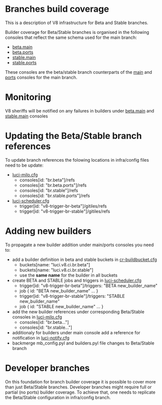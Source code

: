Branches build coverage
======================

This is a description of V8 infrastructure for Beta and Stable branches.

Builder coverage for Beta/Stable branches is organised in the following consoles that reflect the same schema used for the main branch:
 - [beta.main](https://ci.chromium.org/p/v8/g/br.beta/console)
 - [beta.ports](https://ci.chromium.org/p/v8/g/br.beta.ports/console)
 - [stable.main](https://ci.chromium.org/p/v8/g/br.stable/console)
 - [stable.ports](https://ci.chromium.org/p/v8/g/br.stable.ports/console)

These consoles are the beta/stable branch counterparts of the [main](https://ci.chromium.org/p/v8/g/main/console) and [ports](https://ci.chromium.org/p/v8/g/ports/console) consoles for the main branch.


Monitoring
======================

V8 sheriffs will be notified on any failures in builders under [beta.main](https://ci.chromium.org/p/v8/g/br.beta/console) and [stable.main](https://ci.chromium.org/p/v8/g/br.stable/console) consoles

Updating the Beta/Stable branch references
======================

To update branch references the folowing locations in infra/config files need to be update:
 - [luci-milo.cfg](https://chromium.googlesource.com/v8/v8/+/refs/heads/infra/config/luci-milo.cfg)
   - consoles[id: "br.beta"]/refs
   - consoles[id: "br.beta.ports"]/refs
   - consoles[id: "br.stable"]/refs
   - consoles[id: "br.stable.ports"]/refs
 - [luci-scheduler.cfg](https://chromium.googlesource.com/v8/v8/+/refs/heads/infra/config/luci-scheduler.cfg)
   - trigger[id: "v8-trigger-br-beta"]/gitiles/refs
   - trigger[id: "v8-trigger-br-stable"]/gitiles/refs


Adding new builders
======================

To propagate a new builder addition under main/ports consoles you need to:
 - add a builder definition in beta and stable buckets in [cr-buildbucket.cfg](https://chromium.googlesource.com/v8/v8/+/refs/heads/infra/config/cr-buildbucket.cfg)
   - buckets[name: "luci.v8.ci.br.beta"]
   - buckets[name: "luci.v8.ci.br.stable"]
   - use the **same name** for the builder in all buckets
 - create BETA and STABLE jobs and triggers in [luci-scheduler.cfg](https://chromium.googlesource.com/v8/v8/+/refs/heads/infra/config/luci-scheduler.cfg)
   - trigger[id: "v8-trigger-br-beta"]/triggers: "BETA new_builder_name"
   - job { id: "BETA new_builder_name" ... }
   - trigger[id: "v8-trigger-br-stable"]/triggers: "STABLE new_builder_name"
   - job { id: "STABLE new_builder_name" ... } 
 - add the new builder references under corresponding Beta/Stable consoles in [luci-milo.cfg](https://chromium.googlesource.com/v8/v8/+/refs/heads/infra/config/luci-milo.cfg)
   - consoles[id: "br.beta..."]
   - consoles[id: "br.stable..."]
 - additionaly for builders under main console add a reference for notification in [luci-notify.cfg](https://chromium.googlesource.com/v8/v8/+/refs/heads/infra/config/luci-notify.cfg)
 - backmerge mb_config.pyl and builders.pyl file changes to Beta/Stable branch

Developer branches
======================

On this foundation for branch builder coverage it is possible to cover more than just Beta/Stable branches. Developer branches might require full or partial (no ports) builder coverage. To achieve that, one needs to replicate the Beta/Stable configuration in infra/config branch.
